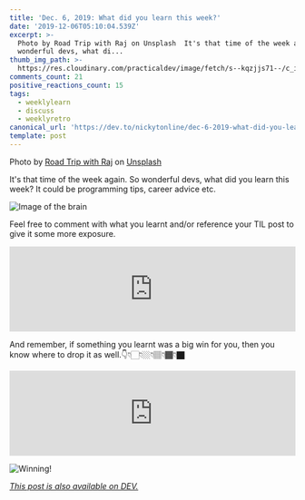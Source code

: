 ```yaml
---
title: 'Dec. 6, 2019: What did you learn this week?'
date: '2019-12-06T05:10:04.539Z'
excerpt: >-
  Photo by Road Trip with Raj on Unsplash  It's that time of the week again. So
  wonderful devs, what di...
thumb_img_path: >-
  https://res.cloudinary.com/practicaldev/image/fetch/s--kqzjjs71--/c_imagga_scale,f_auto,fl_progressive,h_420,q_auto,w_1000/https://thepracticaldev.s3.amazonaws.com/i/2ya3j2epvcgg5o6r5x44.jpg
comments_count: 21
positive_reactions_count: 15
tags:
  - weeklylearn
  - discuss
  - weeklyretro
canonical_url: 'https://dev.to/nickytonline/dec-6-2019-what-did-you-learn-this-week-2mbl'
template: post
---
```

Photo by [Road Trip with Raj](https://unsplash.com/@roadtripwithraj?utm_source=unsplash&utm_medium=referral&utm_content=creditCopyText) on [Unsplash](https://unsplash.com/s/photos/learning?utm_source=unsplash&utm_medium=referral&utm_content=creditCopyText)

It's that time of the week again. So wonderful devs, what did you learn this week? It could be programming tips, career advice etc.

![Image of the brain](https://media.giphy.com/media/ojmB7lOn3VUU8/giphy.gif)

Feel free to comment with what you learnt and/or reference your TIL post to give it some more exposure.


<iframe class="liquidTag" src="https://dev.to/embed/tag?args=todayilearned" style="border: 0; width: 100%;"></iframe>


And remember, if something you learnt was a big win for you, then you know where to drop it as well.👇👇🏻👇🏼👇🏽👇🏾👇🏿


<iframe class="liquidTag" src="https://dev.to/embed/link?args=https%3A%2F%2Fdev.to%2Fjess%2Fwhat-was-your-win-this-week-2l4g" style="border: 0; width: 100%;"></iframe>


![Winning!](https://media.giphy.com/media/3ohryhNgUwwZyxgktq/giphy.gif)


*[This post is also available on DEV.](https://dev.to/nickytonline/dec-6-2019-what-did-you-learn-this-week-2mbl)*


<script>
const parent = document.getElementsByTagName('head')[0];
const script = document.createElement('script');
script.type = 'text/javascript';
script.src = 'https://cdnjs.cloudflare.com/ajax/libs/iframe-resizer/4.1.1/iframeResizer.min.js';
script.charset = 'utf-8';
script.onload = function() {
    window.iFrameResize({}, '.liquidTag');
};
parent.appendChild(script);
</script>    
